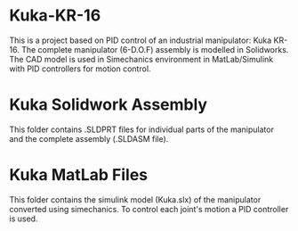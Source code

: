 # Kuka-KR-16
This is a project based on PID control of an industrial manipulator: Kuka KR-16. The complete manipulator (6-D.O.F) assembly is modelled in Solidworks. The CAD model is used in Simechanics environment in MatLab/Simulink  with PID controllers for motion control.

# Kuka Solidwork Assembly
This folder contains .SLDPRT files for individual parts of the manipulator and the complete assembly (.SLDASM file).

# Kuka MatLab Files
This folder contains the simulink model (Kuka.slx) of the manipulator converted using simechanics. To control each joint's motion a PID controller is used.
